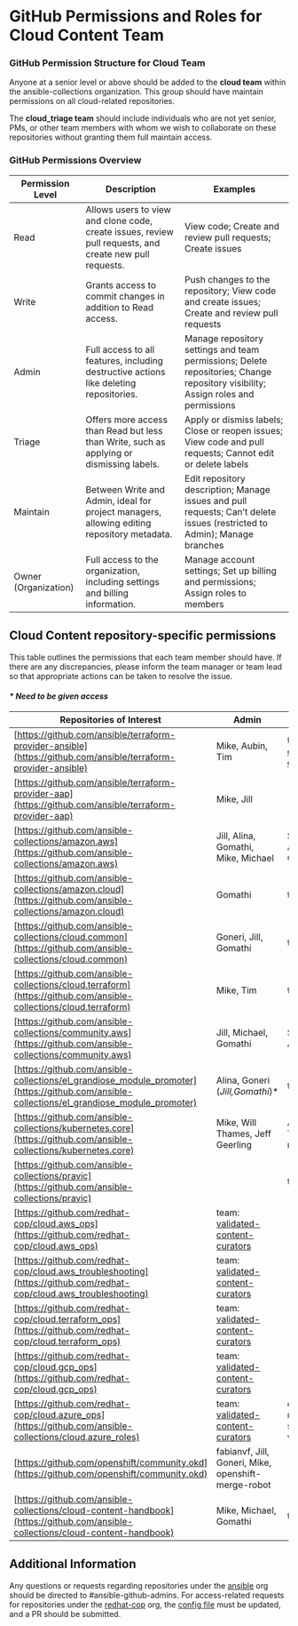 

# GitHub Permissions and Roles for Cloud Content Team

  

### GitHub Permission Structure for Cloud Team

Anyone at a senior level or above should be added to the **cloud team** within the ansible-collections organization. This group should have maintain permissions on all cloud-related repositories.

The **cloud_triage team** should include individuals who are not yet senior, PMs, or other team members with whom we wish to collaborate on these repositories without granting them full maintain access.

### GitHub Permissions Overview

  

| Permission Level     | Description                                                                                             | Examples                                                                                                                         |
| -------------------- | ------------------------------------------------------------------------------------------------------- | -------------------------------------------------------------------------------------------------------------------------------- |
| Read                 | Allows users to view and clone code, create issues, review pull requests, and create new pull requests. | View code; Create and review pull requests; Create issues                                                                        |
| Write                | Grants access to commit changes in addition to Read access.                                             | Push changes to the repository; View code and create issues; Create and review pull requests                                     |
| Admin                | Full access to all features, including destructive actions like deleting repositories.                  | Manage repository settings and team permissions; Delete repositories; Change repository visibility; Assign roles and permissions |
| Triage               | Offers more access than Read but less than Write, such as applying or dismissing labels.                | Apply or dismiss labels; Close or reopen issues; View code and pull requests; Cannot edit or delete labels                       |
| Maintain             | Between Write and Admin, ideal for project managers, allowing editing repository metadata.              | Edit repository description; Manage issues and pull requests; Can’t delete issues (restricted to Admin); Manage branches         |
| Owner (Organization) | Full access to the organization, including settings and billing information.                            | Manage account settings; Set up billing and permissions; Assign roles to members                                                 |





## Cloud Content repository-specific permissions 

This table outlines the permissions that each team member should have. If there are any discrepancies, please inform the team manager or team lead so that appropriate actions can be taken to resolve the issue.
  
  #### _* Need to be given access_

| Repositories of Interest                                                                                                                   | Admin                                                                                                   | Maintain                                                                   | Write                                                                                                 | Triage                                                                               |
| ------------------------------------------------------------------------------------------------------------------------------------------ | ------------------------------------------------------------------------------------------------------- | -------------------------------------------------------------------------- | ----------------------------------------------------------------------------------------------------- | ------------------------------------------------------------------------------------ |
| [https://github.com/ansible/terraform-provider-ansible](https://github.com/ansible/terraform-provider-ansible)                             | Mike, Aubin, Tim                                                                                        | team: [cloud-content](https://github.com/orgs/ansible/teams/cloud-content) | ~~4 xlab developers~~ (_should be removed_)                                                           |                                                                                      |
| [https://github.com/ansible/terraform-provider-aap](https://github.com/ansible/terraform-provider-aap)                                     | Mike, Jill                                                                                              |                                                                            | team:[cloud-content](https://github.com/orgs/ansible/teams/cloud-content)                             |                                                                                      |
| [https://github.com/ansible-collections/amazon.aws](https://github.com/ansible-collections/amazon.aws)                                     | Jill, Alina, Gomathi, Mike, Michael                                                                     | Sloane, Abhijeet, Goneri                                                   | (team:amazon.aws)  <br>Mike, Helen, Aubin, Alina, Jill, Gomathi, Bianca, Benny                        | team: [cloud_triage](https://github.com/orgs/ansible-collections/teams/cloud_triage) |
| [https://github.com/ansible-collections/amazon.cloud](https://github.com/ansible-collections/amazon.cloud)                                 | Gomathi                                                                                                 | team:[cloud](https://github.com/orgs/ansible-collections/teams/cloud)      |                                                                                                       | team: [cloud_triage](https://github.com/orgs/ansible-collections/teams/cloud_triage) |
| [https://github.com/ansible-collections/cloud.common](https://github.com/ansible-collections/cloud.common)                                 | Goneri, Jill, Gomathi<br>                                                                               | team:[cloud](https://github.com/orgs/ansible-collections/teams/cloud)      |                                                                                                       | team: [cloud_triage](https://github.com/orgs/ansible-collections/teams/cloud_triage) |
| [https://github.com/ansible-collections/cloud.terraform](https://github.com/ansible-collections/cloud.terraform)                           | Mike, Tim                                                                                               | team:[cloud](https://github.com/orgs/ansible-collections/teams/cloud)      |                                                                                                       | team: [cloud_triage](https://github.com/orgs/ansible-collections/teams/cloud_triage) |
| [https://github.com/ansible-collections/community.aws](https://github.com/ansible-collections/community.aws)                               | Jill, Michael, Gomathi                                                                                  | Sloane, Abhijeet                                                           | team:community.aws and [cloud_triage](https://github.com/orgs/ansible-collections/teams/cloud_triage) |                                                                                      |
| [https://github.com/ansible-collections/el_grandiose_module_promoter](https://github.com/ansible-collections/el_grandiose_module_promoter) | Alina, Goneri<br>(_Jill,Gomathi_)*                                                                      | team:[cloud](https://github.com/orgs/ansible-collections/teams/cloud)      |                                                                                                       |                                                                                      |
| [https://github.com/ansible-collections/kubernetes.core](https://github.com/ansible-collections/kubernetes.core)                           | Mike, Will Thames, Jeff Geerling                                                                        | Abhijeet, TIm, mmazur                                                      | team:cloud                                                                                            | team: [cloud_triage](https://github.com/orgs/ansible-collections/teams/cloud_triage) |
| [https://github.com/ansible-collections/pravic](https://github.com/ansible-collections/pravic)                                             |                                                                                                         | team:[cloud](https://github.com/orgs/ansible-collections/teams/cloud)      |                                                                                                       |                                                                                      |
| [https://github.com/redhat-cop/cloud.aws_ops](https://github.com/redhat-cop/cloud.aws_ops)                                                 | team: [validated-content-curators](https://github.com/orgs/redhat-cop/teams/validated-content-curators) |                                                                            |                                                                                                       |                                                                                      |
| [https://github.com/redhat-cop/cloud.aws_troubleshooting](https://github.com/redhat-cop/cloud.aws_troubleshooting)                         | team: [validated-content-curators](https://github.com/orgs/redhat-cop/teams/validated-content-curators) |                                                                            |                                                                                                       |                                                                                      |
| [https://github.com/redhat-cop/cloud.terraform_ops](https://github.com/redhat-cop/cloud.terraform_ops)                                     | team: [validated-content-curators](https://github.com/orgs/redhat-cop/teams/validated-content-curators) |                                                                            |                                                                                                       |                                                                                      |
| [https://github.com/redhat-cop/cloud.gcp_ops](https://github.com/redhat-cop/cloud.gcp_ops)                                                 | team: [validated-content-curators](https://github.com/orgs/redhat-cop/teams/validated-content-curators) |                                                                            |                                                                                                       |                                                                                      |
| [https://github.com/redhat-cop/cloud.azure_ops](https://github.com/ansible-collections/cloud.azure_roles)                                  | team: [validated-content-curators](https://github.com/orgs/redhat-cop/teams/validated-content-curators) | ericzolf, mophahr, sabre1041, vvaldez                                      | automation-cop-mgrs                                                                                   |                                                                                      |
| [https://github.com/openshift/community.okd](https://github.com/openshift/community.okd)                                                   | fabianvf, Jill, Goneri, Mike, openshift-merge-robot                                                     |                                                                            | Aubin, Abhijeet, Alina, maxamillion, TimA, openshift-ci-robot                                         | Jeff Geerling                                                                        |
| [https://github.com/ansible-collections/cloud-content-handbook](https://github.com/ansible-collections/cloud-content-handbook)             | Mike, Michael, Gomathi                                                                                  | team: [cloud](https://github.com/orgs/ansible-collections/teams/cloud)     | team:  [cloud_triage](https://github.com/orgs/ansible-collections/teams/cloud_triage)                 |                                                                                      |


## Additional Information

Any questions or requests regarding repositories under the [ansible](https://github.com/ansible) org should be directed to #ansible-github-admins. For access-related requests for repositories under the [redhat-cop](https://github.com/redhat-cop) org, the [config file](https://github.com/redhat-cop/org/blob/main/config.yaml) must be updated, and a PR should be submitted.


